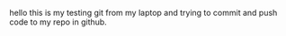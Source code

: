 hello this is my testing git from my laptop and trying to commit and push code to my repo in github.

